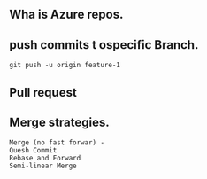 ## Wha is Azure repos.




## push commits t ospecific Branch.
```
git push -u origin feature-1
```

## Pull request


## Merge strategies.
```
Merge (no fast forwar) - 
Quesh Commit
Rebase and Forward
Semi-linear Merge
```
